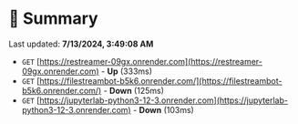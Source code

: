# 📖 Summary
Last updated: **7/13/2024, 3:49:08 AM**

- `GET` [https://restreamer-09gx.onrender.com](https://restreamer-09gx.onrender.com) - **Up** (333ms)
- `GET` [https://filestreambot-b5k6.onrender.com/](https://filestreambot-b5k6.onrender.com/) - **Down** (125ms)
- `GET` [https://jupyterlab-python3-12-3.onrender.com](https://jupyterlab-python3-12-3.onrender.com) - **Down** (103ms)
